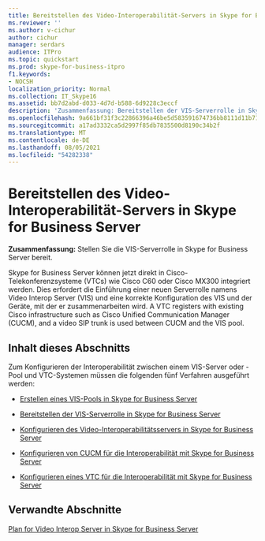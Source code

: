 ```yaml
---
title: Bereitstellen des Video-Interoperabilität-Servers in Skype for Business Server
ms.reviewer: ''
ms.author: v-cichur
author: cichur
manager: serdars
audience: ITPro
ms.topic: quickstart
ms.prod: skype-for-business-itpro
f1.keywords:
- NOCSH
localization_priority: Normal
ms.collection: IT_Skype16
ms.assetid: bb7d2abd-d033-4d7d-b588-6d9228c3eccf
description: 'Zusammenfassung: Bereitstellen der VIS-Serverrolle in Skype for Business Server.'
ms.openlocfilehash: 9a661bf31f3c22866396a46be5d583591674736bb8111d11b71ac257e063a416
ms.sourcegitcommit: a17ad3332ca5d2997f85db7835500d8190c34b2f
ms.translationtype: MT
ms.contentlocale: de-DE
ms.lasthandoff: 08/05/2021
ms.locfileid: "54282338"
---
```

# <a name="deploy-video-interop-server-in-skype-for-business-server"></a>Bereitstellen des Video-Interoperabilität-Servers in Skype for Business Server
 
**Zusammenfassung:** Stellen Sie die VIS-Serverrolle in Skype for Business Server bereit.
  
Skype for Business Server können jetzt direkt in Cisco-Telekonferenzsysteme (VTCs) wie Cisco C60 oder Cisco MX300 integriert werden. Dies erfordert die Einführung einer neuen Serverrolle namens Video Interop Server (VIS) und eine korrekte Konfiguration des VIS und der Geräte, mit der er zusammenarbeiten wird. A VTC registers with existing Cisco infrastructure such as Cisco Unified Communication Manager (CUCM), and a video SIP trunk is used between CUCM and the VIS pool.
  
## <a name="in-this-section"></a>Inhalt dieses Abschnitts

Zum Konfigurieren der Interoperabilität zwischen einem VIS-Server oder -Pool und VTC-Systemen müssen die folgenden fünf Verfahren ausgeführt werden: 
  
- [Erstellen eines VIS-Pools in Skype for Business Server](create-a-vis-pool.md)
    
- [Bereitstellen der VIS-Serverrolle in Skype for Business Server](deploy-the-vis-server-role.md)
    
- [Konfigurieren des Video-Interoperabilitätsservers in Skype for Business Server](configure-the-vis.md)
    
- [Konfigurieren von CUCM für die Interoperabilität mit Skype for Business Server](configure-cucm-for-interoperation.md)
    
- [Konfigurieren eines VTC für die Interoperabilität mit Skype for Business Server](configure-a-vtc-for-interoperation.md)
    
## <a name="related-sections"></a>Verwandte Abschnitte

[Plan for Video Interop Server in Skype for Business Server](../../plan-your-deployment/video-interop-server.md)
  

